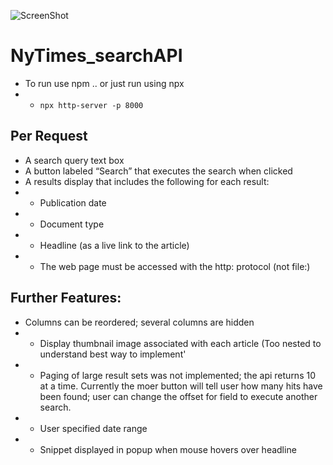 ![ScreenShot](/screenshots/home.png)

# NyTimes_searchAPI
- To run use npm .. or just run using npx
- - ```npx http-server -p 8000```

## Per Request 
- A search query text box 
- A button labeled “Search” that executes the search when clicked 
- A results display that includes the following for each result: 
- - Publication date 
- - Document type 
- - Headline (as a live link to the article) 
- - The web page must be accessed with the http: protocol (not file:) 


## Further Features:
-  Columns can be reordered; several columns are hidden
- - Display thumbnail image associated with each article (Too nested to understand best way to implement'
- - Paging of large result sets was not implemented; the api returns 10 at a time.  Currently the moer button will tell user how many hits have been found; user can change the offset for field to execute another search.
- - User specified date range
- - Snippet displayed in popup when mouse hovers over headline
 
